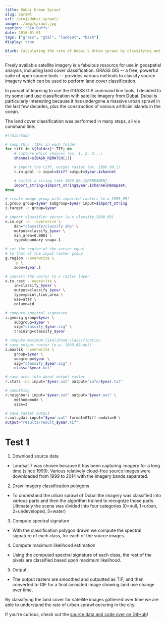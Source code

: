 ```yaml
---
title: Dubai Urban Sprawl
slug: sprawl
url: /proj/dubai-sprawl/
image: ./img/sprawl.jpg
caption: "Sko Buffs"
date: 2016-01-01
tags: ["grass", "gdal", "landsat", "bash"]
display: true

blurb: Calculating the rate of Dubai's Urban sprawl by classifying and comparing Landsat satellite imagery using open-source GRASS GIS
---
```


Freely available satellite imagery is a fabulous resource for use in geospatial analysis, including land cover classification. GRASS GIS -- a free, powerful suite of open source tools -- provides various methods to classify source imagery which can be used to perform land cover classification.

In pursuit of learning to use the GRASS GIS command line tools, I decided to try some land use classification with satellite imagery from Dubai. Dubai is particularly interesting because it has undergone a massive urban sprawl in the last few decades, plus the construction of various artificial islands in the ocean.

The land cover classification was performed in many steps, all via command line:

```bash
#!/bin/bash

# loop thru .TIFs in each folder
for tiff in ${folder}*.TIF; do
    # capture which channel (ex. 1, 2, 3...)
    channel=${BASH_REMATCH[1]}

    # import the tiff, output raster (ex. 1999_09.1)
    r.in.gdal -e input=$tiff output=$year.$channel

    # builds a string like 1999_09.1@PERMANENT,
    import_string=$import_string$year.$channel@$mapset,
done

# create image group with imported rasters (e.x 1999_09)
i.group group=$year subgroup=$year input=$import_string
i.target -c group=$year

# import classifier vector (e.x classify_1999_09)
v.in.ogr -o --overwrite \
    dsn="classify/classify.shp" \
    output=classify_$year \
    min_area=0.0001 \
    type=boundary snap=-1

# set the region of the vector equal
# to that of the input raster group
g.region --overwrite \
    -p \
    zoom=$year.1

# convert the vector to a raster layer
v.to.rast --overwrite \
    in=classify_$year \
    output=classify_$year \
    type=point,line,area \
    use=attr \
    column=id

# compute spectral signature
i.gensig group=$year \
    subgroup=$year \
    sig="classify_$year.sig" \
    training=classify_$year

# compute maximum-likelihood classification
# save output raster (e.x. 1999_09.out)
i.maxlik --overwrite \
    group=$year \
    subgroup=$year \
    sig="classify_$year.sig" \ 
    class="$year.out"

# save area info about output raster
r.stats -na input="$year.out" output="info/$year.txt"

# smoothing
r.neighbors input="$year.out" output="$year.out" \
    method=mode \
    size=3

# save raster output
r.out.gdal input="$year.out" format=GTiff nodata=0 \ 
output="results/result_$year.tif"
```

# Test 1

1. Download source data

- Landsat 7 was chosen because it has been capturing imagery for a long time (since 1999). Various relatively cloud-free source images were downloaded from 1999 to 2014 with the imagery bands separated.

2. Draw imagery classification polygons

- To understand the urban sprawl of Dubai the imagery was classified into various parts and then the algorithm trained to recognize those parts. Ultimately the scene was divided into four categories (0=null, 1=urban, 2=undeveloped, 3=water)

3. Compute spectral signature

- With the classification polygon drawn we compute the spectral signature of each class, for each of the source images.

4. Compute maximum likelihood estimation

- Using the computed spectral signature of each class, the rest of the pixels are classified based upon maximum likelihood.

5. Output

- The output rasters are smoothed and outputted as TIF, and then converted to GIF for a final animated image showing land use change over time.

By classifying the land cover for satellite images gathered over time we are able to understand the rate of urban sprawl occuring in the city.

If you're curious, check out the [source data and code over on GitHub](https://github.com/1papaya/dubai-sprawl)!
